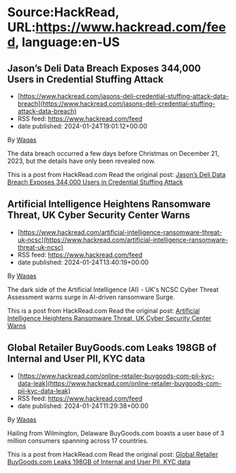 # Source:HackRead, URL:https://www.hackread.com/feed, language:en-US

## Jason’s Deli Data Breach Exposes 344,000 Users in Credential Stuffing Attack
 - [https://www.hackread.com/jasons-deli-credential-stuffing-attack-data-breach](https://www.hackread.com/jasons-deli-credential-stuffing-attack-data-breach)
 - RSS feed: https://www.hackread.com/feed
 - date published: 2024-01-24T19:01:12+00:00

<p>By <a href="https://www.hackread.com/author/hackread/" rel="nofollow">Waqas</a></p>
<p>The data breach occurred a few days before Christmas on December 21, 2023, but the details have only been revealed now.</p>
<p>This is a post from HackRead.com Read the original post: <a href="https://www.hackread.com/jasons-deli-credential-stuffing-attack-data-breach/" rel="nofollow">Jason&#8217;s Deli Data Breach Exposes 344,000 Users in Credential Stuffing Attack</a></p>

## Artificial Intelligence Heightens Ransomware Threat, UK Cyber Security Center Warns
 - [https://www.hackread.com/artificial-intelligence-ransomware-threat-uk-ncsc](https://www.hackread.com/artificial-intelligence-ransomware-threat-uk-ncsc)
 - RSS feed: https://www.hackread.com/feed
 - date published: 2024-01-24T13:40:19+00:00

<p>By <a href="https://www.hackread.com/author/hackread/" rel="nofollow">Waqas</a></p>
<p>The dark side of the Artificial Intelligence (AI) - UK's NCSC Cyber Threat Assessment warns surge in AI-driven ransomware Surge.</p>
<p>This is a post from HackRead.com Read the original post: <a href="https://www.hackread.com/artificial-intelligence-ransomware-threat-uk-ncsc/" rel="nofollow">Artificial Intelligence Heightens Ransomware Threat, UK Cyber Security Center Warns</a></p>

## Global Retailer BuyGoods.com Leaks 198GB of Internal and User PII, KYC data
 - [https://www.hackread.com/online-retailer-buygoods-com-pii-kyc-data-leak](https://www.hackread.com/online-retailer-buygoods-com-pii-kyc-data-leak)
 - RSS feed: https://www.hackread.com/feed
 - date published: 2024-01-24T11:29:38+00:00

<p>By <a href="https://www.hackread.com/author/hackread/" rel="nofollow">Waqas</a></p>
<p>Hailing from Wilmington, Delaware BuyGoods.com boasts a user base of 3 million consumers spanning across 17 countries.</p>
<p>This is a post from HackRead.com Read the original post: <a href="https://www.hackread.com/online-retailer-buygoods-com-pii-kyc-data-leak/" rel="nofollow">Global Retailer BuyGoods.com Leaks 198GB of Internal and User PII, KYC data</a></p>

